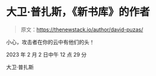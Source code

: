# 大卫·普扎斯，《新书库》的作者

> 原文：<https://thenewstack.io/author/david-puzas/>

小心，攻击者在你的云中有他们的头！

2023 年 2 月 2 日中午 12 点 29 分

大卫·普扎斯